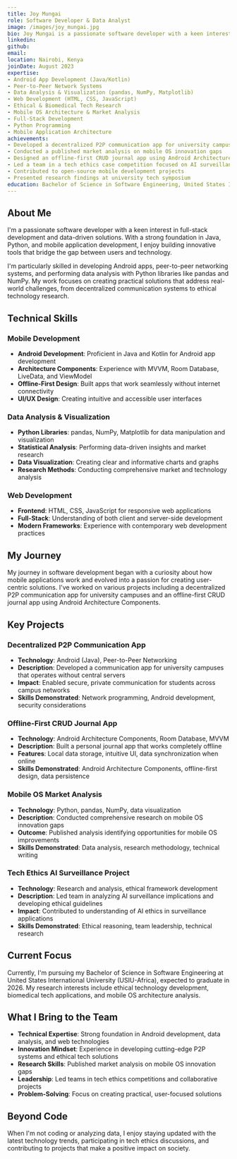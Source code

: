 ```yaml
---
title: Joy Mungai
role: Software Developer & Data Analyst
image: /images/joy_mungai.jpg
bio: Joy Mungai is a passionate software developer with a keen interest in full-stack development and data-driven solutions. With a strong foundation in Java, Python, and mobile application development, she enjoys building innovative tools that bridge the gap between users and technology. She's particularly skilled in developing Android apps, peer-to-peer networking systems, and performing data analysis with Python libraries like pandas and NumPy.
linkedin: 
github: 
email: 
location: Nairobi, Kenya
joinDate: August 2023
expertise:
- Android App Development (Java/Kotlin)
- Peer-to-Peer Network Systems
- Data Analysis & Visualization (pandas, NumPy, Matplotlib)
- Web Development (HTML, CSS, JavaScript)
- Ethical & Biomedical Tech Research
- Mobile OS Architecture & Market Analysis
- Full-Stack Development
- Python Programming
- Mobile Application Architecture
achievements:
- Developed a decentralized P2P communication app for university campuses
- Conducted a published market analysis on mobile OS innovation gaps
- Designed an offline-first CRUD journal app using Android Architecture Components
- Led a team in a tech ethics case competition focused on AI surveillance
- Contributed to open-source mobile development projects
- Presented research findings at university tech symposium
education: Bachelor of Science in Software Engineering, United States International University (USIU-Africa) — Expected Graduation: 2026
---
```


## About Me

I'm a passionate software developer with a keen interest in full-stack development and data-driven solutions. With a strong foundation in Java, Python, and mobile application development, I enjoy building innovative tools that bridge the gap between users and technology.

I'm particularly skilled in developing Android apps, peer-to-peer networking systems, and performing data analysis with Python libraries like pandas and NumPy. My work focuses on creating practical solutions that address real-world challenges, from decentralized communication systems to ethical technology research.

## Technical Skills

### Mobile Development
- **Android Development**: Proficient in Java and Kotlin for Android app development
- **Architecture Components**: Experience with MVVM, Room Database, LiveData, and ViewModel
- **Offline-First Design**: Built apps that work seamlessly without internet connectivity
- **UI/UX Design**: Creating intuitive and accessible user interfaces

### Data Analysis & Visualization
- **Python Libraries**: pandas, NumPy, Matplotlib for data manipulation and visualization
- **Statistical Analysis**: Performing data-driven insights and market research
- **Data Visualization**: Creating clear and informative charts and graphs
- **Research Methods**: Conducting comprehensive market and technology analysis

### Web Development
- **Frontend**: HTML, CSS, JavaScript for responsive web applications
- **Full-Stack**: Understanding of both client and server-side development
- **Modern Frameworks**: Experience with contemporary web development practices

## My Journey

My journey in software development began with a curiosity about how mobile applications work and evolved into a passion for creating user-centric solutions. I've worked on various projects including a decentralized P2P communication app for university campuses and an offline-first CRUD journal app using Android Architecture Components.

## Key Projects

### Decentralized P2P Communication App
- **Technology**: Android (Java), Peer-to-Peer Networking
- **Description**: Developed a communication app for university campuses that operates without central servers
- **Impact**: Enabled secure, private communication for students across campus networks
- **Skills Demonstrated**: Network programming, Android development, security considerations

### Offline-First CRUD Journal App
- **Technology**: Android Architecture Components, Room Database, MVVM
- **Description**: Built a personal journal app that works completely offline
- **Features**: Local data storage, intuitive UI, data synchronization when online
- **Skills Demonstrated**: Android Architecture Components, offline-first design, data persistence

### Mobile OS Market Analysis
- **Technology**: Python, pandas, NumPy, data visualization
- **Description**: Conducted comprehensive research on mobile OS innovation gaps
- **Outcome**: Published analysis identifying opportunities for mobile OS improvements
- **Skills Demonstrated**: Data analysis, research methodology, technical writing

### Tech Ethics AI Surveillance Project
- **Technology**: Research and analysis, ethical framework development
- **Description**: Led team in analyzing AI surveillance implications and developing ethical guidelines
- **Impact**: Contributed to understanding of AI ethics in surveillance applications
- **Skills Demonstrated**: Ethical reasoning, team leadership, technical research

## Current Focus

Currently, I'm pursuing my Bachelor of Science in Software Engineering at United States International University (USIU-Africa), expected to graduate in 2026. My research interests include ethical technology development, biomedical tech applications, and mobile OS architecture analysis.

## What I Bring to the Team

- **Technical Expertise**: Strong foundation in Android development, data analysis, and web technologies
- **Innovation Mindset**: Experience in developing cutting-edge P2P systems and ethical tech solutions
- **Research Skills**: Published market analysis on mobile OS innovation gaps
- **Leadership**: Led teams in tech ethics competitions and collaborative projects
- **Problem-Solving**: Focus on creating practical, user-focused solutions

## Beyond Code

When I'm not coding or analyzing data, I enjoy staying updated with the latest technology trends, participating in tech ethics discussions, and contributing to projects that make a positive impact on society. 